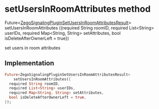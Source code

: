 


# setUsersInRoomAttributes method








Future&lt;[ZegoSignalingPluginSetUsersInRoomAttributesResult](../../zego_uikit_prebuilt_live_audio_room/ZegoSignalingPluginSetUsersInRoomAttributesResult-class.md)> setUsersInRoomAttributes
({required String roomID, required List&lt;String> userIDs, required Map&lt;String, String> setAttributes, bool isDeleteAfterOwnerLeft = true})





<p>set users in room attributes</p>



## Implementation

```dart
Future<ZegoSignalingPluginSetUsersInRoomAttributesResult>
    setUsersInRoomAttributes({
  required String roomID,
  required List<String> userIDs,
  required Map<String, String> setAttributes,
  bool isDeleteAfterOwnerLeft = true,
});
```







